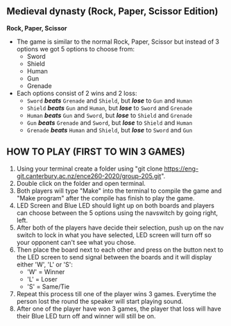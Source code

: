 ## Medieval dynasty (Rock, Paper, Scissor Edition)
**Rock, Paper, Scissor**
- The game is similar to the normal Rock, Paper, Scissor but instead 
of 3 options we got 5 options to choose from:
  - Sword
  - Shield
  - Human
  - Gun
  - Grenade
- Each options consist of 2 wins and 2 loss:
  - `Sword` ***beats*** `Grenade` and `Shield`, but ***lose*** to `Gun` and `Human`
  - `Shield` ***beats*** `Gun` and `Human`, but ***lose*** to `Sword` and `Grenade`
  - `Human` ***beats*** `Gun` and `Sword`, but ***lose*** to `Shield` and `Grenade`
  - `Gun` ***beats*** `Grenade` and `Sword`, but ***lose*** to `Shield` and `Human`
  - `Grenade` ***beats*** `Human` and `Shield`, but ***lose*** to `Sword` and `Gun`

## HOW TO PLAY (FIRST TO WIN 3 GAMES)
1.  Using your terminal create a folder using "git clone https://eng-git.canterbury.ac.nz/ence260-2020/group-205.git". 
2.  Double click on the folder and open terminal.
3.  Both players will type "Make" into the terminal to compile the game and "Make program" after the compile has finish to play the game.
4.  LED Screen and Blue LED should light up on both boards and players can choose between the 5 options using the navswitch by going right, left.
5.  After both of the players have decide their selection, push up on the nav switch to lock in what you have selected, LED screen will turn off so your opponent can't see what you chose.
6.  Then place the board next to each other and press on the button next to the LED screen to send signal between the boards and it will display either 'W', 'L' or 'S':
    - 'W' = Winner
    - 'L' = Loser
    - 'S' = Same/Tie
7. Repeat this process till one of the player wins 3 games. Everytime the person lost the round the speaker will start playing sound.
8. After one of the player have won 3 games, the player that loss will have their Blue LED turn off and winner will still be on.

